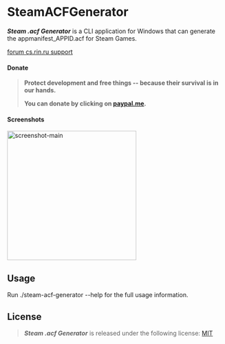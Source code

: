 # SteamACFGenerator

**_Steam .acf Generator_** is a CLI application for Windows that can generate the appmanifest_APPID.acf for Steam Games.

[forum cs.rin.ru support](https://cs.rin.ru/forum/viewtopic.php?f=20&t=124087)

#### Donate

> **Protect development and free things -- because their survival is in our hands.**
>
> **You can donate by clicking on [paypal.me](https://paypal.me/sak32009a).**

#### Screenshots

<img src="https://raw.githubusercontent.com/Sak32009/SteamACFGenerator/main/docs/screenshots/screenshot_main.png" alt="screenshot-main" width="300">

## Usage

Run ./steam-acf-generator --help for the full usage information.

## License

> **_Steam .acf Generator_** is released under the following license: [MIT](https://github.com/Sak32009/SteamACFGenerator/blob/main/LICENSE)
